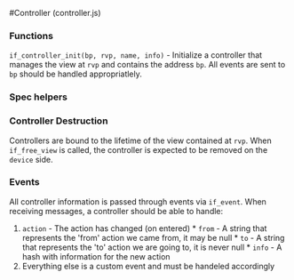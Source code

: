 #Controller (controller.js)

### Functions
`if_controller_init(bp, rvp, name, info)` - Initialize a controller that manages the view at `rvp` and contains the address `bp`. All events are sent to `bp` should be handled appropriatlely.

### Spec helpers

### Controller Destruction
Controllers are bound to the lifetime of the view contained at `rvp`.  When `if_free_view` is called, the controller is expected to be removed on the `device` side.

### Events
All controller information is passed through events via `if_event`. When receiving messages, a controller should be able to handle:
  1. `action` - The action has changed (on entered)
    * `from` - A string that represents the 'from' action we came from, it may be null
    * `to`   - A string that represents the 'to' action we are going to, it is never null
    * `info` - A hash with information for the new action
  2. Everything else is a custom event and must be handeled accordingly
